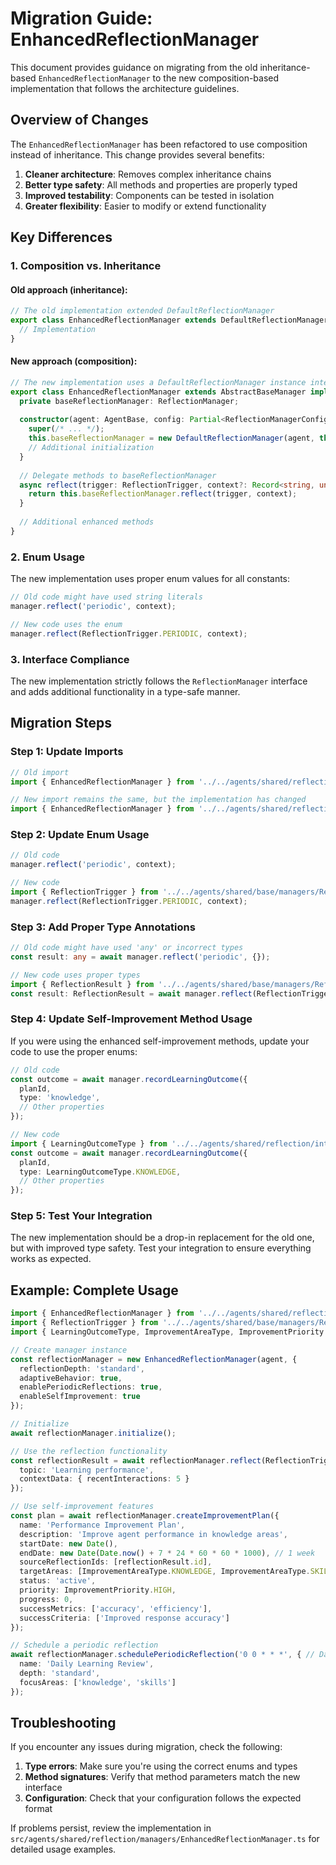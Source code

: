 # Migration Guide: EnhancedReflectionManager

This document provides guidance on migrating from the old inheritance-based `EnhancedReflectionManager` to the new composition-based implementation that follows the architecture guidelines.

## Overview of Changes

The `EnhancedReflectionManager` has been refactored to use composition instead of inheritance. This change provides several benefits:

1. **Cleaner architecture**: Removes complex inheritance chains
2. **Better type safety**: All methods and properties are properly typed
3. **Improved testability**: Components can be tested in isolation
4. **Greater flexibility**: Easier to modify or extend functionality

## Key Differences

### 1. Composition vs. Inheritance

#### Old approach (inheritance):
```typescript
// The old implementation extended DefaultReflectionManager
export class EnhancedReflectionManager extends DefaultReflectionManager {
  // Implementation
}
```

#### New approach (composition):
```typescript
// The new implementation uses a DefaultReflectionManager instance internally
export class EnhancedReflectionManager extends AbstractBaseManager implements ReflectionManager {
  private baseReflectionManager: ReflectionManager;
  
  constructor(agent: AgentBase, config: Partial<ReflectionManagerConfig> = {}) {
    super(/* ... */);
    this.baseReflectionManager = new DefaultReflectionManager(agent, this.config);
    // Additional initialization
  }
  
  // Delegate methods to baseReflectionManager
  async reflect(trigger: ReflectionTrigger, context?: Record<string, unknown>): Promise<ReflectionResult> {
    return this.baseReflectionManager.reflect(trigger, context);
  }
  
  // Additional enhanced methods
}
```

### 2. Enum Usage

The new implementation uses proper enum values for all constants:

```typescript
// Old code might have used string literals
manager.reflect('periodic', context);

// New code uses the enum
manager.reflect(ReflectionTrigger.PERIODIC, context);
```

### 3. Interface Compliance

The new implementation strictly follows the `ReflectionManager` interface and adds additional functionality in a type-safe manner.

## Migration Steps

### Step 1: Update Imports

```typescript
// Old import
import { EnhancedReflectionManager } from '../../agents/shared/reflection/managers/EnhancedReflectionManager';

// New import remains the same, but the implementation has changed
import { EnhancedReflectionManager } from '../../agents/shared/reflection/managers/EnhancedReflectionManager';
```

### Step 2: Update Enum Usage

```typescript
// Old code
manager.reflect('periodic', context);

// New code
import { ReflectionTrigger } from '../../agents/shared/base/managers/ReflectionManager.interface';
manager.reflect(ReflectionTrigger.PERIODIC, context);
```

### Step 3: Add Proper Type Annotations

```typescript
// Old code might have used 'any' or incorrect types
const result: any = await manager.reflect('periodic', {});

// New code uses proper types
import { ReflectionResult } from '../../agents/shared/base/managers/ReflectionManager.interface';
const result: ReflectionResult = await manager.reflect(ReflectionTrigger.PERIODIC, {});
```

### Step 4: Update Self-Improvement Method Usage

If you were using the enhanced self-improvement methods, update your code to use the proper enums:

```typescript
// Old code
const outcome = await manager.recordLearningOutcome({
  planId,
  type: 'knowledge',
  // Other properties
});

// New code
import { LearningOutcomeType } from '../../agents/shared/reflection/interfaces/SelfImprovement.interface';
const outcome = await manager.recordLearningOutcome({
  planId,
  type: LearningOutcomeType.KNOWLEDGE,
  // Other properties
});
```

### Step 5: Test Your Integration

The new implementation should be a drop-in replacement for the old one, but with improved type safety. Test your integration to ensure everything works as expected.

## Example: Complete Usage

```typescript
import { EnhancedReflectionManager } from '../../agents/shared/reflection/managers/EnhancedReflectionManager';
import { ReflectionTrigger } from '../../agents/shared/base/managers/ReflectionManager.interface';
import { LearningOutcomeType, ImprovementAreaType, ImprovementPriority } from '../../agents/shared/reflection/interfaces/SelfImprovement.interface';

// Create manager instance
const reflectionManager = new EnhancedReflectionManager(agent, {
  reflectionDepth: 'standard',
  adaptiveBehavior: true,
  enablePeriodicReflections: true,
  enableSelfImprovement: true
});

// Initialize
await reflectionManager.initialize();

// Use the reflection functionality
const reflectionResult = await reflectionManager.reflect(ReflectionTrigger.MANUAL, {
  topic: 'Learning performance',
  contextData: { recentInteractions: 5 }
});

// Use self-improvement features
const plan = await reflectionManager.createImprovementPlan({
  name: 'Performance Improvement Plan',
  description: 'Improve agent performance in knowledge areas',
  startDate: new Date(),
  endDate: new Date(Date.now() + 7 * 24 * 60 * 60 * 1000), // 1 week
  sourceReflectionIds: [reflectionResult.id],
  targetAreas: [ImprovementAreaType.KNOWLEDGE, ImprovementAreaType.SKILL],
  status: 'active',
  priority: ImprovementPriority.HIGH,
  progress: 0,
  successMetrics: ['accuracy', 'efficiency'],
  successCriteria: ['Improved response accuracy']
});

// Schedule a periodic reflection
await reflectionManager.schedulePeriodicReflection('0 0 * * *', { // Daily at midnight
  name: 'Daily Learning Review',
  depth: 'standard',
  focusAreas: ['knowledge', 'skills']
});
```

## Troubleshooting

If you encounter any issues during migration, check the following:

1. **Type errors**: Make sure you're using the correct enums and types
2. **Method signatures**: Verify that method parameters match the new interface
3. **Configuration**: Check that your configuration follows the expected format

If problems persist, review the implementation in `src/agents/shared/reflection/managers/EnhancedReflectionManager.ts` for detailed usage examples. 